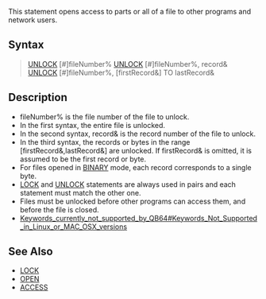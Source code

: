 This statement opens access to parts or all of a file to other programs and network users.


## Syntax

>  [UNLOCK](UNLOCK) [#]fileNumber%
>  [UNLOCK](UNLOCK) [#]fileNumber%, record&
>  [UNLOCK](UNLOCK) [#]fileNumber%, [firstRecord&] TO lastRecord&


## Description

* fileNumber% is the file number of the file to unlock.
* In the first syntax, the entire file is unlocked.
* In the second syntax, record& is the record number of the file to unlock.
* In the third syntax, the records or bytes in the range [firstRecord&,lastRecord&] are unlocked. If firstRecord& is omitted, it is assumed to be the first record or byte.
* For files opened in [BINARY](BINARY) mode, each record corresponds to a single byte.
* [LOCK](LOCK) and [UNLOCK](UNLOCK) statements are always used in pairs and each statement must match the other one.
* Files must be unlocked before other programs can access them, and before the file is closed.
* [Keywords_currently_not_supported_by_QB64#Keywords_Not_Supported_in_Linux_or_MAC_OSX_versions](Keywords_currently_not_supported_by_QB64#Keywords_Not_Supported_in_Linux_or_MAC_OSX_versions)


## See Also

* [LOCK](LOCK)
* [OPEN](OPEN)
* [ACCESS](ACCESS)




